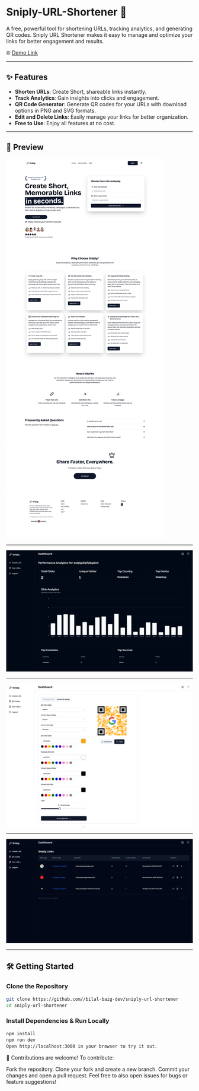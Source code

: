 # Sniply-URL-Shortener 🚀

A free, powerful tool for shortening URLs, tracking analytics, and generating QR codes. Sniply URL Shortener makes it easy to manage and optimize your links for better engagement and results.

🌐 [Demo Link](https://sniply.biz)

---

## ✨ Features

- **Shorten URLs**: Create Short, shareable links instantly.
- **Track Analytics**: Gain insights into clicks and engagement.
- **QR Code Generator**: Generate QR codes for your URLs with download options in PNG and SVG formats.
- **Edit and Delete Links**: Easily manage your links for better organization.
- **Free to Use**: Enjoy all features at no cost.

---

## 🎥 Preview

![Sniply URL Shortener Demo](https://raw.githubusercontent.com/bilal-baig-dev/sniply-url-shortener/refs/heads/main/public/images/url-shortener-track-analytics-free.png)

---

![Sniply URL Shortener Demo](https://raw.githubusercontent.com/bilal-baig-dev/sniply-url-shortener/refs/heads/main/public/images/sniply-shorten-long-url-track-analytics-free.webp)

---

![Sniply URL Shortener Demo](https://raw.githubusercontent.com/bilal-baig-dev/sniply-url-shortener/refs/heads/main/public/images/url-shortener-free-qr-code-generator.png)

---

![Sniply URL Shortener Demo](https://raw.githubusercontent.com/bilal-baig-dev/sniply-url-shortener/refs/heads/main/public/images/url-shortener-free.png)

---

## 🛠️ Getting Started

### Clone the Repository

```bash
git clone https://github.com//bilal-baig-dev/sniply-url-shortener
cd sniply-url-shortener
```

### Install Dependencies & Run Locally

```bash
npm install
npm run dev
Open http://localhost:3000 in your browser to try it out.
```

🤝 Contributions are welcome! To contribute:

Fork the repository. Clone your fork and create a new branch. Commit your changes and open a pull request. Feel free to also open issues for bugs or feature suggestions!
